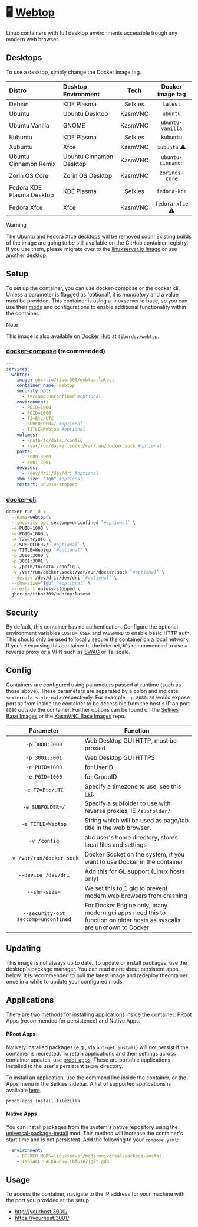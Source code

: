 [repo]: https://github.com/tibor309/webtop

[dhub]: https://hub.docker.com/r/tibordev/brave
[dcompose]: https://docs.linuxserver.io/general/docker-compose
[dcli]: https://docs.docker.com/engine/reference/commandline/cli/
[tz]: https://en.wikipedia.org/wiki/List_of_tz_database_time_zones#List
[link]: https://www.youtube.com/watch?v=dQw4w9WgXcQ

[lswebtop]: https://github.com/linuxserver/docker-webtop
[lsmods]: https://github.com/linuxserver/docker-mods
[lsswag]: https://github.com/linuxserver/docker-swag
[lsselkies-op]: https://github.com/linuxserver/docker-baseimage-selkies#options
[lskasm-op]: https://github.com/linuxserver/docker-baseimage-kasmvnc#options
[lsapps]: https://github.com/linuxserver/proot-apps
[lsapps-support]: https://github.com/linuxserver/proot-apps?tab=readme-ov-file#supported-apps


# 🖥️ [Webtop][repo]
Linux containers with full desktop environments accessible trough any modern web browser.

## Desktops
To use a desktop, simply change the Docker image tag.

| Distro | Desktop Environment | Tech | Docker image tag |
| :--- | :--- | :---: | :---: |
| Debian | KDE Plasma | Selkies | `latest` |
| Ubuntu | Ubuntu Desktop | KasmVNC | `ubuntu` |
| Ubuntu Vanilla | GNOME | KasmVNC | `ubuntu-vanilla` |
| Kubuntu | KDE Plasma | Selkies | `kubuntu` |
| Xubuntu | Xfce | KasmVNC | `xubuntu` ⚠ |
| Ubuntu Cinnamon Remix | Ubuntu Cinnamon Desktop | KasmVNC | `ubuntu-cinnamon` |
| Zorin OS Core | Zorin OS Desktop | KasmVNC | `zorinos-core` |
| Fedora KDE Plasma Desktop | KDE Plasma | Selkies | `fedora-kde` |
| Fedora Xfce | Xfce | KasmVNC | `fedora-xfce` ⚠ |

> [!WARNING]
> The Ubuntu and Fedora Xfce desktops will be removed soon! Existing builds of the image are going to be still available on the GitHub container registry. If you use them, please migrate over to the [linuxserver.io image][lswebtop] or use another desktop.

## Setup
To set up the container, you can use docker-compose or the docker cli. Unless a parameter is flagged as 'optional', it is *mandatory* and a value must be provided. This container is using a linuxserver.io base, so you can use their [mods][lsmods] and configurations to enable additional functionality within the container.

> [!NOTE]
> This image is also available on [Docker Hub][dhub] at `tibordev/webtop`.

### [docker-compose][dcompose] (recommended)
```yaml
---
services:
  webtop:
    image: ghcr.io/tibor309/webtop:latest
    container_name: webtop
    security_opt:
      - seccomp:unconfined #optional
    environment:
      - PUID=1000
      - PGID=1000
      - TZ=Etc/UTC
      - SUBFOLDER=/ #optional
      - TITLE=Webtop #optional
    volumes:
      - /path/to/data:/config
      - /var/run/docker.sock:/var/run/docker.sock #optional
    ports:
      - 3000:3000
      - 3001:3001
    devices:
      - /dev/dri:/dev/dri #optional
    shm_size: "1gb" #optional
    restart: unless-stopped
```

### [docker-cli][dcli]
```bash
docker run -d \
  --name=webtop \
  --security-opt seccomp=unconfined `#optional` \
  -e PUID=1000 \
  -e PGID=1000 \
  -e TZ=Etc/UTC \
  -e SUBFOLDER=/ `#optional` \
  -e TITLE=Webtop `#optional` \
  -p 3000:3000 \
  -p 3001:3001 \
  -v /path/to/data:/config \
  -v /var/run/docker.sock:/var/run/docker.sock `#optional` \
  --device /dev/dri:/dev/dri `#optional` \
  --shm-size="1gb" `#optional` \
  --restart unless-stopped \
  ghcr.io/tibor309/webtop:latest
```

## Security
By default, this container has no authentication. Configure the optional environment variables `CUSTOM_USER` and `PASSWORD` to enable basic HTTP auth. This should only be used to locally secure the container on a local network. If you're exposing this container to the internet, it's recommended to use a reverse proxy or a VPN such as [SWAG][lsswag] or Tailscale.

## Config
Containers are configured using parameters passed at runtime (such as those above). These parameters are separated by a colon and indicate `<external>:<internal>` respectively. For example, `-p 8080:80` would expose port `80` from inside the container to be accessible from the host's IP on port `8080` outside the container. Further options can be found on the [Selkies Base Images][lsselkies-op] or the [KasmVNC Base Images][lskasm-op] repo.


| Parameter | Function |
| :----: | --- |
| `-p 3000:3000` | Web Desktop GUI HTTP, must be proxied |
| `-p 3001:3001` | Web Desktop GUI HTTPS |
| `-e PUID=1000` | for UserID |
| `-e PGID=1000` | for GroupID |
| `-e TZ=Etc/UTC` | Specify a timezone to use, see this [list][tz]. |
| `-e SUBFOLDER=/` | Specify a subfolder to use with reverse proxies, IE `/subfolder/` |
| `-e TITLE=Webtop` | String which will be used as page/tab title in the web browser. |
| `-v /config` | abc user's home directory, stores local files and settings |
| `-v /var/run/docker.sock` | Docker Socket on the system, if you want to use Docker in the container |
| `--device /dev/dri` | Add this for GL support (Linux hosts only) |
| `--shm-size=` | We set this to 1 gig to prevent modern web browsers from crashing |
| `--security-opt seccomp=unconfined` | For Docker Engine only, many modern gui apps need this to function on older hosts as syscalls are unknown to Docker. |

## Updating
This image is not always up to date. To update or install packages, use the desktop's package manager. You can read more about persistent apps below. It is recommended to pull the latest image and redeploy theontainer once in a while to update your configured mods.

## Applications
There are two methods for installing applications inside the container: PRoot Apps (recommended for persistence) and Native Apps.

#### PRoot Apps
Natively installed packages (e.g., via `apt-get install`) will not persist if the container is recreated. To retain applications and their settings across container updates, use [proot-apps][lsapps]. These are portable applications installed to the user's persistent `$HOME` directory.

To install an application, use the command line inside the container, or the Apps menu in the Selkies sidebar. A list of supported applications is available [here][lsapps-support].

```
proot-apps install filezilla
```

#### Native Apps
You can install packages from the system's native repository using the [universal-package-install](https://github.com/linuxserver/docker-mods/tree/universal-package-install) mod. This method will increase the container's start time and is not persistent. Add the following to your `compose.yaml`:

```yaml
  environment:
    - DOCKER_MODS=linuxserver/mods:universal-package-install
    - INSTALL_PACKAGES=libfuse2|git|gdb
```

## Usage
To access the container, navigate to the IP address for your machine with the port you provided at the setup.

* [http://yourhost:3000/][link]
* [https://yourhost:3001/][link]

